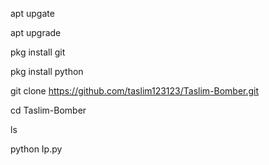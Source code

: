 apt upgate

apt upgrade

pkg install git

pkg install python

git clone https://github.com/taslim123123/Taslim-Bomber.git

cd Taslim-Bomber

ls

python Ip.py
